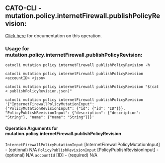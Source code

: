 
## CATO-CLI - mutation.policy.internetFirewall.publishPolicyRevision:
[Click here](https://api.catonetworks.com/documentation/#mutation-publishPolicyRevision) for documentation on this operation.

### Usage for mutation.policy.internetFirewall.publishPolicyRevision:

`catocli mutation policy internetFirewall publishPolicyRevision -h`

`catocli mutation policy internetFirewall publishPolicyRevision <accountID> <json>`

`catocli mutation policy internetFirewall publishPolicyRevision "$(cat < publishPolicyRevision.json)"`

`catocli mutation policy internetFirewall publishPolicyRevision '{"InternetFirewallPolicyMutationInput": {"PolicyMutationRevisionInput": {"id": {"id": "ID"}}}, "PolicyPublishRevisionInput": {"description": {"description": "String"}, "name": {"name": "String"}}}'`

#### Operation Arguments for mutation.policy.internetFirewall.publishPolicyRevision ####
`InternetFirewallPolicyMutationInput` [InternetFirewallPolicyMutationInput] - (optional) N/A 
`PolicyPublishRevisionInput` [PolicyPublishRevisionInput] - (optional) N/A 
`accountId` [ID] - (required) N/A 
